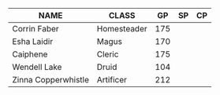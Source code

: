 
| NAME                | CLASS       | GP  | SP  | CP  |
| ------------------- | ----------- | --- | --- | --- |
| Corrin Faber        | Homesteader | 175 |     |     |
| Esha Laidir         | Magus       | 170 |     |     |
| Caiphene            | Cleric      | 175 |     |     |
| Wendell Lake        | Druid       | 104 |     |     |
| Zinna Copperwhistle | Artificer   | 212 |     |     |
